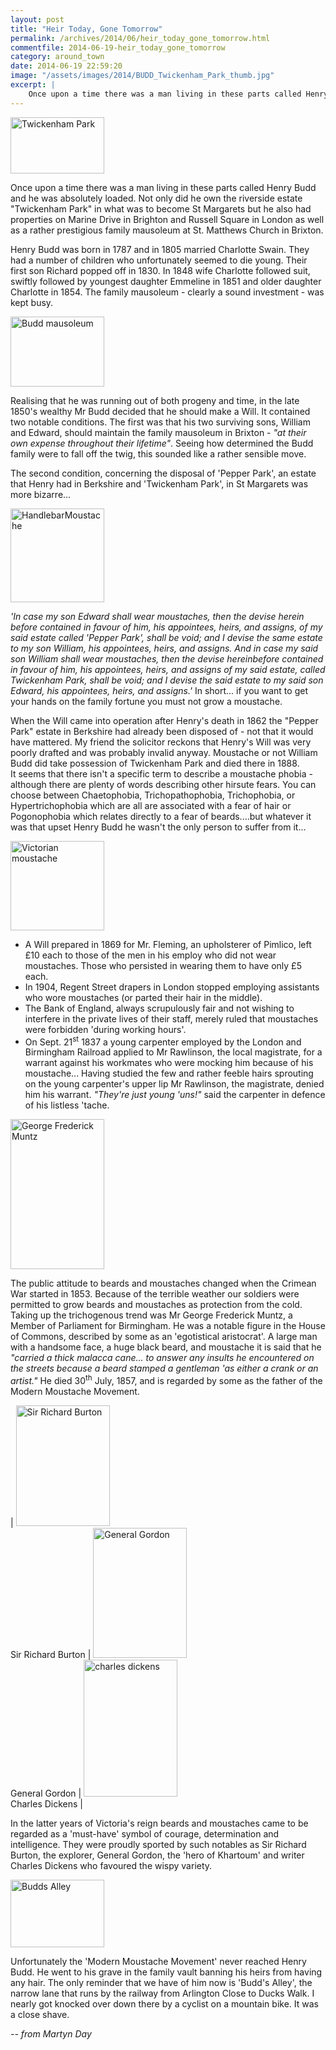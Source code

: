 ```yaml
---
layout: post
title: "Heir Today, Gone Tomorrow"
permalink: /archives/2014/06/heir_today_gone_tomorrow.html
commentfile: 2014-06-19-heir_today_gone_tomorrow
category: around_town
date: 2014-06-19 22:59:20
image: "/assets/images/2014/BUDD_Twickenham_Park_thumb.jpg"
excerpt: |
    Once upon a time there was a man living in these parts called Henry Budd and he was absolutely loaded. Not only did he own the riverside estate "Twickenham Park" in what was to become St Margarets but he also had properties on Marine Drive in Brighton and Russell Square in London as well as a rather prestigious family mausoleum at St. Matthews Church in Brixton.
---
```


<a href="/assets/images/2014/BUDD_Twickenham_Park.jpg" title="See larger version of - Twickenham Park"><img src="/assets/images/2014/BUDD_Twickenham_Park_thumb.jpg" width="150" height="90" alt="Twickenham Park" class="photo right" /></a>

Once upon a time there was a man living in these parts called Henry Budd and he was absolutely loaded. Not only did he own the riverside estate "Twickenham Park" in what was to become St Margarets but he also had properties on Marine Drive in Brighton and Russell Square in London as well as a rather prestigious family mausoleum at St. Matthews Church in Brixton.

Henry Budd was born in 1787 and in 1805 married Charlotte Swain. They had a number of children who unfortunately seemed to die young. Their first son Richard popped off in 1830. In 1848 wife Charlotte followed suit, swiftly followed by youngest daughter Emmeline in 1851 and older daughter Charlotte in 1854. The family mausoleum - clearly a sound investment - was kept busy.

<a href="/assets/images/2014/BUDD_budd_mausoleum.jpg" title="See larger version of - Budd mausoleum"><img src="/assets/images/2014/BUDD_budd_mausoleum_thumb.jpg" width="150" height="112" alt="Budd mausoleum" class="photo right" /></a>

Realising that he was running out of both progeny and time, in the late 1850's wealthy Mr Budd decided that he should make a Will. It contained two notable conditions. The first was that his two surviving sons, William and Edward, should maintain the family mausoleum in Brixton - <em>"at their own expense throughout their lifetime"</em>. Seeing how determined the Budd family were to fall off the twig, this sounded like a rather sensible move.

The second condition, concerning the disposal of 'Pepper Park', an estate that Henry had in Berkshire and 'Twickenham Park', in St Margarets was more bizarre...

<a href="/assets/images/2014/BUDD_HandlebarMoustache.jpg" title="See larger version of - HandlebarMoustache"><img src="/assets/images/2014/BUDD_HandlebarMoustache_thumb.jpg" width="150" height="150" alt="HandlebarMoustache" class="photo right" /></a>

<em>'In case my son Edward shall wear moustaches, then the devise herein before contained in favour of him, his appointees, heirs, and assigns, of my said estate called 'Pepper Park', shall be void; and I devise the same estate to my son William, his appointees, heirs, and assigns. And in case my said son William shall wear moustaches, then the devise hereinbefore contained in favour of him, his appointees, heirs, and assigns of my said estate, called Twickenham Park, shall be void; and I devise the said estate to my said son Edward, his appointees, heirs, and assigns.'</em> In short... if you want to get your hands on the family fortune you must not grow a moustache.

<div markdown="1" class="box">
When the Will came into operation after Henry's death in 1862 the "Pepper Park" estate in Berkshire had already been disposed of - not that it would have mattered. My friend the solicitor reckons that Henry's Will was very poorly drafted and was probably invalid anyway. Moustache or not William Budd did take possession of Twickenham Park and died there in 1888.

</div>
It seems that there isn't a specific term to describe a moustache phobia - although there are plenty of words describing other hirsute fears. You can choose between Chaetophobia, Trichopathophobia, Trichophobia, or Hypertrichophobia which are all are associated with a fear of hair or Pogonophobia which relates directly to a fear of beards....but whatever it was that upset Henry Budd he wasn't the only person to suffer from it...

<a href="/assets/images/2014/BUDD_victorian-moustache.jpg" title="See larger version of - Victorian moustache"><img src="/assets/images/2014/BUDD_victorian-moustache_thumb.jpg" width="150" height="143" alt="Victorian moustache" class="photo right" /></a>

-   A Will prepared in 1869 for Mr. Fleming, an upholsterer of Pimlico, left £10 each to those of the men in his employ who did not wear moustaches. Those who persisted in wearing them to have only £5 each.
-   In 1904, Regent Street drapers in London stopped employing assistants who wore moustaches (or parted their hair in the middle).
-   The Bank of England, always scrupulously fair and not wishing to interfere in the private lives of their staff, merely ruled that moustaches were forbidden 'during working hours'.
-   On Sept. 21<sup>st</sup> 1837 a young carpenter employed by the London and Birmingham Railroad applied to Mr Rawlinson, the local magistrate, for a warrant against his workmates who were mocking him because of his moustache... Having studied the few and rather feeble hairs sprouting on the young carpenter's upper lip Mr Rawlinson, the magistrate, denied him his warrant. <em>"They're just young 'uns!"</em> said the carpenter in defence of his listless 'tache.

<a href="/assets/images/2014/BUDD_George_Frederick_Muntz.png" title="See larger version of - George Frederick Muntz"><img src="/assets/images/2014/BUDD_George_Frederick_Muntz_thumb.png" width="150" height="240" alt="George Frederick Muntz" class="photo right" /></a>

The public attitude to beards and moustaches changed when the Crimean War started in 1853. Because of the terrible weather our soldiers were permitted to grow beards and moustaches as protection from the cold. Taking up the trichogenous trend was Mr George Frederick Muntz, a Member of Parliament for Birmingham. He was a notable figure in the House of Commons, described by some as an 'egotistical aristocrat'. A large man with a handsome face, a huge black beard, and moustache it is said that he <em>"carried a thick malacca cane... to answer any insults he encountered on the streets because a beard stamped a gentleman 'as either a crank or an artist."</em> He died 30<sup>th</sup> July, 1857, and is regarded by some as the father of the Modern Moustache Movement.

| <a href="/assets/images/2014/BUDD_Sir_Richard_Burton.jpg" title="See larger version of - Sir Richard Burton"><img src="/assets/images/2014/BUDD_Sir_Richard_Burton_thumb.jpg" width="150" height="193" alt="Sir Richard Burton" class="photo" /></a><br />Sir Richard Burton | <a href="/assets/images/2014/BUDD_General_Gordon.jpg" title="See larger version of - General Gordon"><img src="/assets/images/2014/BUDD_General_Gordon_thumb.jpg" width="150" height="208" alt="General Gordon" class="photo" /></a><br />General Gordon | <a href="/assets/images/2014/BUDD_charles-dickens.jpg" title="See larger version of - charles dickens"><img src="/assets/images/2014/BUDD_charles-dickens_thumb.jpg" width="150" height="219" alt="charles dickens" class="photo " /></a><br />Charles Dickens |

In the latter years of Victoria's reign beards and moustaches came to be regarded as a 'must-have' symbol of courage, determination and intelligence. They were proudly sported by such notables as Sir Richard Burton, the explorer, General Gordon, the 'hero of Khartoum' and writer Charles Dickens who favoured the wispy variety.

<a href="/assets/images/2014/BUDD_Budds_Alley.jpg" title="See larger version of - Budds Alley"><img src="/assets/images/2014/BUDD_Budds_Alley_thumb.jpg" width="150" height="108" alt="Budds Alley" class="photo right" /></a>

Unfortunately the 'Modern Moustache Movement' never reached Henry Budd. He went to his grave in the family vault banning his heirs from having any hair. The only reminder that we have of him now is 'Budd's Alley', the narrow lane that runs by the railway from Arlington Close to Ducks Walk. I nearly got knocked over down there by a cyclist on a mountain bike. It was a close shave.

<cite>-- from Martyn Day</cite>
